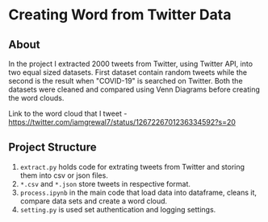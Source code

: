 # Creating Word from Twitter Data

## About
In the project I extracted 2000 tweets from Twitter, using Twitter API, into two equal sized datasets. First dataset contain random tweets while the second is the result when "COVID-19" is searched on Twitter.
Both the datasets were cleaned and compared using Venn Diagrams before creating the word clouds.

Link to the word cloud that I tweet - https://twitter.com/iamgrewal7/status/1267226701236334592?s=20

## Project Structure

1. `extract.py` holds code for extrating tweets from Twitter and storing them into csv or json files.
2. `*.csv` and `*.json` store tweets in respective format.
3. `process.ipynb` in the main code that load data into dataframe, cleans it, compare data sets and create a word cloud.
4. `setting.py` is used set authentication and logging settings.